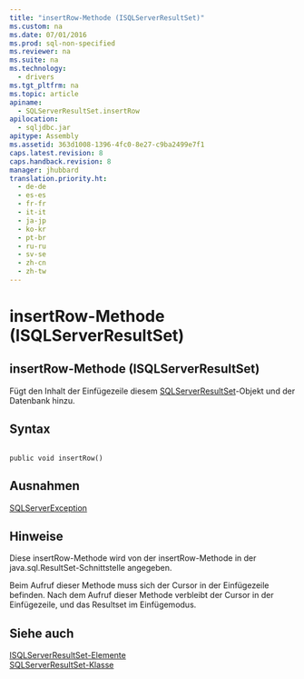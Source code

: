 ```yaml
---
title: "insertRow-Methode (ISQLServerResultSet)"
ms.custom: na
ms.date: 07/01/2016
ms.prod: sql-non-specified
ms.reviewer: na
ms.suite: na
ms.technology: 
  - drivers
ms.tgt_pltfrm: na
ms.topic: article
apiname: 
  - SQLServerResultSet.insertRow
apilocation: 
  - sqljdbc.jar
apitype: Assembly
ms.assetid: 363d1008-1396-4fc0-8e27-c9ba2499e7f1
caps.latest.revision: 8
caps.handback.revision: 8
manager: jhubbard
translation.priority.ht: 
  - de-de
  - es-es
  - fr-fr
  - it-it
  - ja-jp
  - ko-kr
  - pt-br
  - ru-ru
  - sv-se
  - zh-cn
  - zh-tw
---
```

# insertRow-Methode (ISQLServerResultSet)
    
## insertRow\-Methode \(ISQLServerResultSet\)  
 Fügt den Inhalt der Einfügezeile diesem [SQLServerResultSet](../content/SQLServerResultSet-Class.md)\-Objekt und der Datenbank hinzu.  
  
## Syntax  
  
```  
  
public void insertRow()  
```  
  
## Ausnahmen  
 [SQLServerException](../content/SQLServerException-Class.md)  
  
## Hinweise  
 Diese insertRow\-Methode wird von der insertRow\-Methode in der java.sql.ResultSet\-Schnittstelle angegeben.  
  
 Beim Aufruf dieser Methode muss sich der Cursor in der Einfügezeile befinden. Nach dem Aufruf dieser Methode verbleibt der Cursor in der Einfügezeile, und das Resultset im Einfügemodus.  
  
## Siehe auch  
 [ISQLServerResultSet-Elemente](../content/SQLServerResultSet-Members.md)   
 [SQLServerResultSet-Klasse](../content/SQLServerResultSet-Class.md)  
  
  